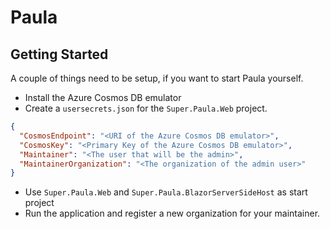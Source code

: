 # Paula

## Getting Started

A couple of things need to be setup, if you want to start Paula yourself.

* Install the Azure Cosmos DB emulator
* Create a `usersecrets.json` for the `Super.Paula.Web` project.

```json
{
  "CosmosEndpoint": "<URI of the Azure Cosmos DB emulator>",
  "CosmosKey": "<Primary Key of the Azure Cosmos DB emulator>",
  "Maintainer": "<The user that will be the admin>",
  "MaintainerOrganization": "<The organization of the admin user>"
}
```
* Use `Super.Paula.Web` and `Super.Paula.BlazorServerSideHost` as start project
* Run the application and register a new organization for your maintainer.
